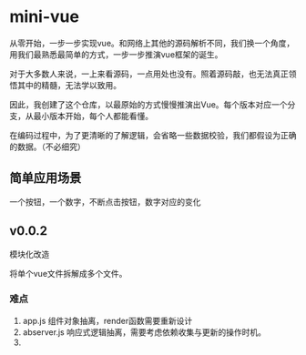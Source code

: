 # mini-vue
从零开始，一步一步实现vue。和网络上其他的源码解析不同，我们换一个角度，用我们最熟悉最简单的方式，一步一步推演vue框架的诞生。

对于大多数人来说，一上来看源码，一点用处也没有。照着源码敲，也无法真正领悟其中的精髓，无法学以致用。

因此，我创建了这个仓库，以最原始的方式慢慢推演出Vue。每个版本对应一个分支，从最小版本开始，每个人都能看懂。

在编码过程中，为了更清晰的了解逻辑，会省略一些数据校验，我们都假设为正确的数据。（不必细究）
## 简单应用场景
一个按钮，一个数字，不断点击按钮，数字对应的变化
## v0.0.2
模块化改造

将单个vue文件拆解成多个文件。

### 难点
1. app.js 组件对象抽离，render函数需要重新设计
2. abserver.js 响应式逻辑抽离，需要考虑依赖收集与更新的操作时机。
3. 
